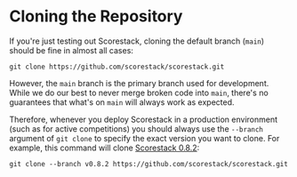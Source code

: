 Cloning the Repository
======================

If you're just testing out Scorestack, cloning the default branch (`main`) should be fine in almost all cases:
```shell
git clone https://github.com/scorestack/scorestack.git
```

However, the `main` branch is the primary branch used for development. While we do our best to never merge broken code into `main`, there's no guarantees that what's on `main` will always work as expected.

Therefore, whenever you deploy Scorestack in a production environment (such as for active competitions) you should always use the `--branch` argument of `git clone` to specify the exact version you want to clone. For example, this command will clone [Scorestack 0.8.2](https://github.com/scorestack/scorestack/releases/tag/v0.8.2):
```shell
git clone --branch v0.8.2 https://github.com/scorestack/scorestack.git
```
